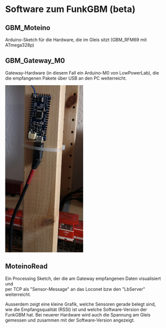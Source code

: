 # Software zum FunkGBM (beta)

## GBM_Moteino
Arduino-Sketch für die Hardware, die im Gleis sitzt (GBM_RFM69 mit ATmega328p)

## GBM_Gateway_M0
Gateway-Hardware (in diesem Fall ein Arduino-M0 von LowPowerLab),
 die die empfangenen Pakete über USB an den PC weiterreicht.
 
<img src="funk-gateway-kl.jpg" />
 
## MoteinoRead
Ein Processing Sketch, der die am Gateway empfangenen Daten visualisiert und  
 per TCP als "Sensor-Message" an das Loconet  bzw den "LbServer" weiterreicht.
 
 Ausserdem zeigt eine kleine Grafik, welche Sensoren gerade belegt sind, wie die 
 Empfangsqualität (RSSI) ist und welche Software-Version der FunkGBM hat. Bei 
 neuerer Hardware wird auch die Spannung am Gleis gemessen und zusammen mit der 
 Software-Version angezeigt.

